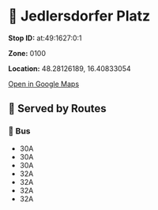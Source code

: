 # 🚉 Jedlersdorfer Platz


**Stop ID:** at:49:1627:0:1

**Zone:** 0100

**Location:** 48.28126189, 16.40833054

[Open in Google Maps](https://www.google.com/maps?q=48.28126189,16.40833054)

## 🚆 Served by Routes

### 🚌 Bus
- 30A
- 30A
- 30A
- 32A
- 32A
- 32A
- 32A